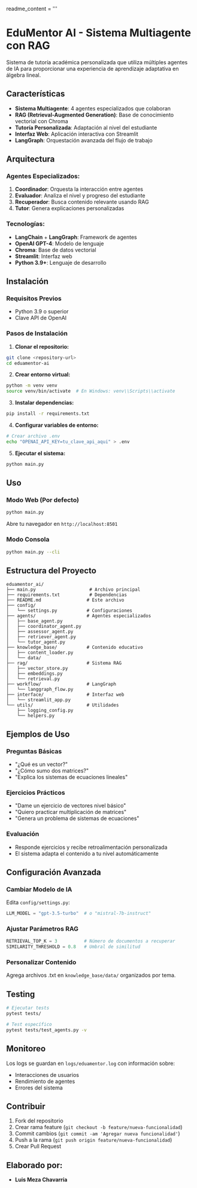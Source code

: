 readme_content = '''

# EduMentor AI - Sistema Multiagente con RAG

Sistema de tutoría académica personalizada que utiliza múltiples agentes de IA para proporcionar una experiencia de aprendizaje adaptativa en álgebra lineal.

## Características

- **Sistema Multiagente**: 4 agentes especializados que colaboran
- **RAG (Retrieval-Augmented Generation)**: Base de conocimiento vectorial con Chroma
- **Tutoría Personalizada**: Adaptación al nivel del estudiante
- **Interfaz Web**: Aplicación interactiva con Streamlit
- **LangGraph**: Orquestación avanzada del flujo de trabajo

## Arquitectura

### Agentes Especializados:

1. **Coordinador**: Orquesta la interacción entre agentes
2. **Evaluador**: Analiza el nivel y progreso del estudiante
3. **Recuperador**: Busca contenido relevante usando RAG
4. **Tutor**: Genera explicaciones personalizadas

### Tecnologías:

- **LangChain** + **LangGraph**: Framework de agentes
- **OpenAI GPT-4**: Modelo de lenguaje
- **Chroma**: Base de datos vectorial
- **Streamlit**: Interfaz web
- **Python 3.9+**: Lenguaje de desarrollo

## Instalación

### Requisitos Previos

- Python 3.9 o superior
- Clave API de OpenAI

### Pasos de Instalación

1. **Clonar el repositorio:**

```bash
git clone <repository-url>
cd eduamentor-ai
```

2. **Crear entorno virtual:**

```bash
python -m venv venv
source venv/bin/activate  # En Windows: venv\\Scripts\\activate
```

3. **Instalar dependencias:**

```bash
pip install -r requirements.txt
```

4. **Configurar variables de entorno:**

```bash
# Crear archivo .env
echo "OPENAI_API_KEY=tu_clave_api_aqui" > .env
```

5. **Ejecutar el sistema:**

```bash
python main.py
```

## Uso

### Modo Web (Por defecto)

```bash
python main.py
```

Abre tu navegador en `http://localhost:8501`

### Modo Consola

```bash
python main.py --cli
```

## Estructura del Proyecto

```
eduamentor_ai/
├── main.py                    # Archivo principal
├── requirements.txt           # Dependencias
├── README.md                 # Este archivo
├── config/
│   └── settings.py           # Configuraciones
├── agents/                   # Agentes especializados
│   ├── base_agent.py
│   ├── coordinator_agent.py
│   ├── assessor_agent.py
│   ├── retriever_agent.py
│   └── tutor_agent.py
├── knowledge_base/           # Contenido educativo
│   ├── content_loader.py
│   └── data/
├── rag/                      # Sistema RAG
│   ├── vector_store.py
│   ├── embeddings.py
│   └── retrieval.py
├── workflow/                 # LangGraph
│   └── langgraph_flow.py
├── interface/                # Interfaz web
│   └── streamlit_app.py
└── utils/                    # Utilidades
    ├── logging_config.py
    └── helpers.py
```

## Ejemplos de Uso

### Preguntas Básicas

- "¿Qué es un vector?"
- "¿Cómo sumo dos matrices?"
- "Explica los sistemas de ecuaciones lineales"

### Ejercicios Prácticos

- "Dame un ejercicio de vectores nivel básico"
- "Quiero practicar multiplicación de matrices"
- "Genera un problema de sistemas de ecuaciones"

### Evaluación

- Responde ejercicios y recibe retroalimentación personalizada
- El sistema adapta el contenido a tu nivel automáticamente

## Configuración Avanzada

### Cambiar Modelo de IA

Edita `config/settings.py`:

```python
LLM_MODEL = "gpt-3.5-turbo"  # o "mistral-7b-instruct"
```

### Ajustar Parámetros RAG

```python
RETRIEVAL_TOP_K = 3          # Número de documentos a recuperar
SIMILARITY_THRESHOLD = 0.8   # Umbral de similitud
```

### Personalizar Contenido

Agrega archivos .txt en `knowledge_base/data/` organizados por tema.

## Testing

```bash
# Ejecutar tests
pytest tests/

# Test específico
pytest tests/test_agents.py -v
```

## Monitoreo

Los logs se guardan en `logs/eduamentor.log` con información sobre:

- Interacciones de usuarios
- Rendimiento de agentes
- Errores del sistema

## Contribuir

1. Fork del repositorio
2. Crear rama feature (`git checkout -b feature/nueva-funcionalidad`)
3. Commit cambios (`git commit -am 'Agregar nueva funcionalidad'`)
4. Push a la rama (`git push origin feature/nueva-funcionalidad`)
5. Crear Pull Request

## Elaborado por:

- **Luis Meza Chavarría**
